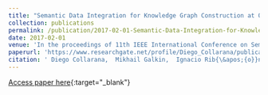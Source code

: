 ```yaml
---
title: "Semantic Data Integration for Knowledge Graph Construction at Query Time"
collection: publications
permalink: /publication/2017-02-01-Semantic-Data-Integration-for-Knowledge-Graph-Construction-at-Query-Time
date: 2017-02-01
venue: 'In the proceedings of 11th IEEE International Conference on Semantic Computing, ICSC 2017, San Diego, CA, USA, January 30 - February 1, 2017'
paperurl: 'https://www.researchgate.net/profile/Diego_Collarana/publication/321826218_Semantic_Data_Integration_for_Knowledge_Graph_Construction_at_Query_Time/data/5a33abd0a6fdcc9b2d7888a0/ICSC-2017-paper-35.pdf'
citation: ' Diego Collarana,  Mikhail Galkin,  Ignacio Rib{\&apos;{o}}n,  Christoph Lange,  Maria{-}Esther Vidal,  S{\&quot;{o}}ren Auer, &quot;Semantic Data Integration for Knowledge Graph Construction at Query Time.&quot; In the proceedings of 11th IEEE International Conference on Semantic Computing, ICSC 2017, San Diego, CA, USA, January 30 - February 1, 2017, 2017.'
---
```

[Access paper here](https://www.researchgate.net/profile/Diego_Collarana/publication/321826218_Semantic_Data_Integration_for_Knowledge_Graph_Construction_at_Query_Time/data/5a33abd0a6fdcc9b2d7888a0/ICSC-2017-paper-35.pdf){:target="_blank"}
